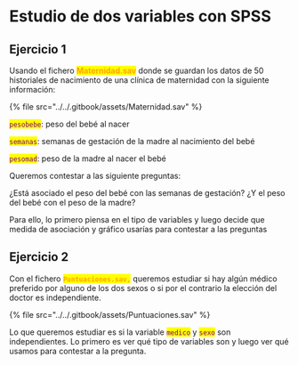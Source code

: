 # Estudio de dos variables con SPSS

## Ejercicio 1

Usando el fichero <mark style="color:orange;">**Maternidad.sav**</mark> donde se guardan los datos de 50 historiales de nacimiento de una clínica de maternidad con la siguiente información:

{% file src="../../.gitbook/assets/Maternidad.sav" %}

<mark style="color:purple;">`pesobebe`</mark>: peso del bebé al nacer

<mark style="color:purple;">`semanas`</mark>: semanas de gestación de la madre al nacimiento del bebé

<mark style="color:purple;">`pesomad`</mark>: peso de la madre al nacer el bebé

Queremos contestar a las siguiente preguntas:

¿Está asociado el peso del bebé con las semanas de gestación? ¿Y el peso del bebé con el peso de la madre?

Para ello, lo primero piensa en el tipo de variables y luego decide que medida de asociación y gráfico usarías para contestar a las preguntas



## Ejercicio 2

Con el fichero <mark style="color:orange;">**`Puntuaciones.sav,`**</mark> queremos estudiar si hay algún médico preferido por alguno de los dos sexos o si por el contrario la elección del doctor es independiente.

{% file src="../../.gitbook/assets/Puntuaciones.sav" %}

Lo que queremos estudiar es si la variable <mark style="color:purple;">`medico`</mark> y <mark style="color:purple;">`sexo`</mark> son independientes. Lo primero es ver qué tipo de variables son y luego ver qué usamos para contestar a la pregunta.&#x20;

